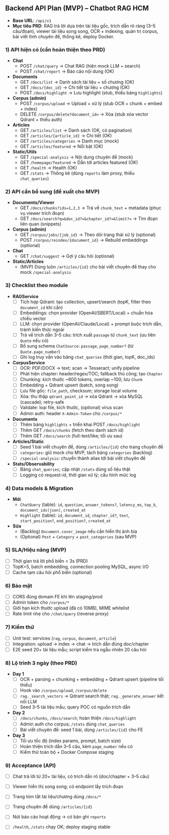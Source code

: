 ## Backend API Plan (MVP) – Chatbot RAG HCM

- **Base URL**: `/api/v1`
- **Mục tiêu PRD**: RAG trả lời dựa trên tài liệu gốc, trích dẫn rõ ràng (3–5 câu/đoạn), viewer tài liệu song song, OCR + indexing, quản trị corpus, bài viết tĩnh chuyên đề, thống kê, deploy Docker.

### 1) API hiện có (cần hoàn thiện theo PRD)
- **Chat**
  - POST `/chat/query` → Chat RAG (hiện mock LLM + search)
  - POST `/chat/report` → Báo cáo nội dung (OK)
- **Documents**
  - GET `/docs/list` → Danh sách tài liệu + số chương (OK)
  - GET `/docs/{doc_id}` → Chi tiết tài liệu + chương (OK)
  - POST `/docs/highlight` → Lưu highlight (stub, thiếu bảng `highlights`)
- **Corpus (admin)**
  - POST `/corpus/upload` → Upload + xử lý (stub OCR + chunk + embed + index)
  - DELETE `/corpus/delete?document_id=` → Xóa (stub xóa vector Qdrant + thiếu auth)
- **Articles**
  - GET `/articles/list` → Danh sách (OK, có pagination)
  - GET `/articles/{article_id}` → Chi tiết (OK)
  - GET `/articles/categories` → Danh mục (mock)
  - GET `/articles/featured` → Nổi bật (OK)
- **Static/Utils**
  - GET `/special-analysis` → Nội dung chuyên đề (mock)
  - GET `/homepage/featured` → Dẫn tới articles featured (OK)
  - GET `/health` → Health (OK)
  - GET `/stats` → Thống kê (dùng `reports` làm proxy, thiếu `chat_queries`)

### 2) API cần bổ sung (đề xuất cho MVP)
- **Documents/Viewer**
  - GET `/docs/chunks?ids=1,2,3` → Trả về `chunk_text` + metadata (phục vụ viewer trích đoạn)
  - GET `/docs/search?q=&doc_id?=&chapter_id?=&limit?=` → Tìm đoạn liên quan (snippets)
- **Corpus (admin)**
  - GET `/corpus/jobs/{job_id}` → Theo dõi trạng thái xử lý (optional)
  - POST `/corpus/reindex/{document_id}` → Rebuild embeddings (optional)
- **Chat**
  - GET `/chat/suggest` → Gợi ý câu hỏi (optional)
- **Static/Articles**
  - (MVP) Dùng luôn `/articles/{id}` cho bài viết chuyên đề thay cho mock `/special-analysis`

### 3) Checklist theo module
- **RAGService**
  - [ ] Tích hợp Qdrant: tạo collection, upsert/search (topK, filter theo `document_id` khi cần)
  - [ ] Embeddings: chọn provider (OpenAI/SBERT/Local) + chuẩn hóa chiều vector
  - [ ] LLM: chọn provider (OpenAI/Claude/Local) + prompt buộc trích dẫn, tránh kiến thức ngoài
  - [ ] Trả về trích dẫn 3–5 câu: trích xuất `passage` từ `chunk_text` (ưu tiên `Quote` nếu có)
  - [ ] Bổ sung schema `ChatSource`: `passage`, `page_number?` (từ `Quote.page_number`)
  - [ ] Ghi log truy vấn vào bảng `chat_queries` (thời gian, topK, doc_ids)

- **CorpusService**
  - [ ] OCR: PDF/DOCX → text; scan → Tesseract; unify pipeline
  - [ ] Phát hiện chapter: header/regex/TOC; fallback thủ công; tạo `Chapter`
  - [ ] Chunking: kích thước ~600 tokens, overlap ~100; lưu `Chunk`
  - [ ] Embedding + Qdrant upsert (batch, song song)
  - [ ] Lưu file gốc: `file_path`, checksum; storage local volume
  - [ ] Xóa: thu thập `qdrant_point_id` → xóa Qdrant → xóa MySQL (cascade); retry-safe
  - [ ] Validate: loại file, kích thước, (optional) virus scan
  - [ ] Admin auth: header `X-Admin-Token` cho `/corpus/*`

- **Documents**
  - [ ] Thêm bảng `highlights` + triển khai POST `/docs/highlight`
  - [ ] Thêm GET `/docs/chunks` (fetch theo danh sách id)
  - [ ] Thêm GET `/docs/search` (full-text/like; tối ưu sau)

- **Articles/Static**
  - [ ] Seed 1 bài viết chuyên đề, dùng `/articles/{id}` cho trang chuyên đề
  - [ ] `categories`: giữ mock cho MVP, tách bảng `categories` (backlog)
  - [ ] `/special-analysis`: chuyển thành alias tới bài viết chuyên đề

- **Stats/Observability**
  - [ ] Bảng `chat_queries`; cập nhật `/stats` dùng số liệu thật
  - [ ] Logging có request-id, thời gian xử lý; cấu hình mức log

### 4) Data models & Migration
- **Mới**
  - `ChatQuery` (table): `id`, `question`, `answer_tokens?`, `latency_ms`, `top_k`, `document_ids(json)`, `created_at`
  - `Highlight` (table): `id`, `document_id`, `chapter_id?`, `text`, `start_position?`, `end_position?`, `created_at`
- **Sửa**
  - (Backlog) `Document.cover_image` nếu cần hiển thị ảnh bìa
  - (Optional) `Post` + `Category` + `post_categories` (sau MVP)

### 5) SLA/Hiệu năng (MVP)
- [ ] Thời gian trả lời phổ biến < 3s (PRD)
- [ ] TopK=5, batch embedding, connection pooling MySQL, async I/O
- [ ] Cache tạm câu hỏi phổ biến (optional)

### 6) Bảo mật
- [ ] CORS đúng domain FE khi lên staging/prod
- [ ] Admin token cho `/corpus/*`
- [ ] Giới hạn kích thước upload (đã có 10MB), MIME whitelist
- [ ] Rate limit nhẹ cho `/chat/query` (reverse proxy)

### 7) Kiểm thử
- [ ] Unit test: services (`rag`, `corpus`, `document`, `article`)
- [ ] Integration: upload → index → chat → trích dẫn đúng doc/chapter
- [ ] E2E seed 20+ tài liệu mẫu; script kiểm tra ngẫu nhiên 20 câu hỏi

### 8) Lộ trình 3 ngày (theo PRD)
- **Day 1**
  - [ ] OCR + parsing + chunking + embedding + Qdrant upsert (pipeline tối thiểu)
  - [ ] Hook vào `/corpus/upload`, `/corpus/delete`
  - [ ] `rag._search_vectors` → Qdrant search thật; `rag._generate_answer` kết nối LLM
  - [ ] Seed 3–5 tài liệu mẫu; query POC có nguồn trích dẫn

- **Day 2**
  - [ ] `/docs/chunks`, `/docs/search`; hoàn thiện `/docs/highlight`
  - [ ] Admin auth cho corpus; `/stats` dùng `chat_queries`
  - [ ] Bài viết chuyên đề: seed 1 bài, dùng `/articles/{id}` cho FE

- **Day 3**
  - [ ] Tối ưu tốc độ (index params, prompt, batch size)
  - [ ] Hoàn thiện trích dẫn 3–5 câu, kèm `page_number` nếu có
  - [ ] Kiểm thử toàn bộ + Docker Compose staging

### 9) Acceptance (API)
- [ ] Chat trả lời từ 20+ tài liệu, có trích dẫn rõ (doc/chapter + 3–5 câu)
- [ ] Viewer hiển thị song song; có endpoint lấy trích đoạn
- [ ] Trang tóm tắt tài liệu/chương dùng `/docs/*`
- [ ] Trang chuyên đề dùng `/articles/{id}`
- [ ] Nút báo cáo hoạt động → có bản ghi `reports`
- [ ] `/health`, `/stats` chạy OK; deploy staging stable


